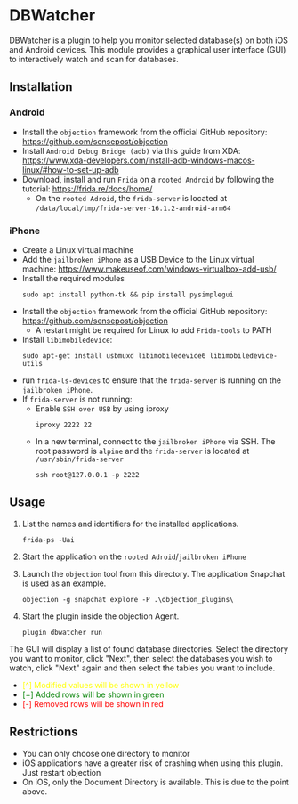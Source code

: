 # DBWatcher

DBWatcher is a plugin to help you monitor selected database(s) on both iOS and Android devices. This module provides a graphical user interface (GUI) to interactively watch and scan for databases.

## Installation

### Android
- Install the `objection` framework from the official GitHub repository: https://github.com/sensepost/objection
- Install `Android Debug Bridge (adb)` via this guide from XDA: https://www.xda-developers.com/install-adb-windows-macos-linux/#how-to-set-up-adb
- Download, install and run `Frida` on a `rooted Android` by following the tutorial: https://frida.re/docs/home/
    - On the `rooted Adroid`, the `frida-server` is located at `/data/local/tmp/frida-server-16.1.2-android-arm64`

### iPhone
- Create a Linux virtual machine
- Add the `jailbroken iPhone` as a USB Device to the Linux virtual machine: https://www.makeuseof.com/windows-virtualbox-add-usb/    
- Install the required modules
    ```
    sudo apt install python-tk && pip install pysimplegui
    ```
- Install the `objection` framework from the official GitHub repository: https://github.com/sensepost/objection
    - A restart might be required for Linux to add `Frida-tools` to PATH
- Install `libimobiledevice`:
    ```
    sudo apt-get install usbmuxd libimobiledevice6 libimobiledevice-utils
    ```
- run `frida-ls-devices` to ensure that the `frida-server` is running on the `jailbroken iPhone`.
- If `frida-server` is not running:
    - Enable `SSH over USB` by using iproxy
        ```
        iproxy 2222 22 
        ```
    - In a new terminal, connect to the `jailbroken iPhone` via SSH. The root password is `alpine` and the `frida-server` is located at `/usr/sbin/frida-server`
        ```
        ssh root@127.0.0.1 -p 2222    
        ```


## Usage

1. List the names and identifiers for the installed applications.
    ```
    frida-ps -Uai
    ```
2. Start the application on the `rooted Adroid`/`jailbroken iPhone`

3. Launch the `objection` tool from this directory. The application Snapchat is used as an example.
    ```
    objection -g snapchat explore -P .\objection_plugins\
    ```

4. Start the plugin inside the objection Agent.
    ```
    plugin dbwatcher run
    ```

The GUI will display a list of found database directories. Select the directory you want to monitor, click "Next", then select the databases you wish to watch, click "Next" again and then select the tables you want to include.

- <span style="color:yellow">[^] Modified values will be shown in yellow</span>
- <span style="color:green">[+] Added rows will be shown in green</span>
- <span style="color:red">[-] Removed rows will be shown in red</span>

## Restrictions
- You can only choose one directory to monitor
- iOS applications have a greater risk of crashing when using this plugin. Just restart objection
- On iOS, only the Document Directory is available. This is due to the point above.